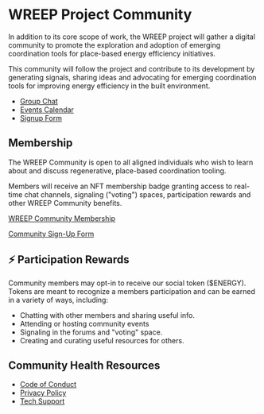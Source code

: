 # WREEP Project Community

In addition to its core scope of work, the WREEP project will gather a digital community to promote the exploration and adoption of emerging coordination tools for place-based energy efficiency initiatives.

This community will follow the project and contribute to its development by generating signals, sharing ideas and advocating for emerging coordination tools for improving energy efficiency in the built environment. &#x20;

* [Group Chat](https://discord.gg/6mDepqjgh2)
* [Events Calendar](https://lu.ma/wreep)
* [Signup Form](https://wreep.deform.cc/community-signup/)

## Membership

The WREEP Community is open to all aligned individuals who wish to learn about and discuss regenerative, place-based coordination tooling.

Members will receive an NFT membership badge granting access to real-time chat channels, signaling ("voting") spaces, participation rewards and other WREEP Community benefits.

[WREEP Community Membership](membership.md)

[Community Sign-Up Form](https://wreep.deform.cc/community-signup/)

## ⚡ Participation Rewards

Community members may opt-in to receive our social token ($ENERGY). Tokens are meant to recognize a members participation and can be earned in a variety of ways, including:

* Chatting with other members and sharing useful info.
* Attending or hosting community events
* Signaling in the forums and "voting" space.
* Creating and curating useful resources for others.

## Community Health Resources

* [Code of Conduct](https://github.com/superbenefit/WREEP-docs/blob/main/code_of_conduct.md)
* [Privacy Policy](https://github.com/superbenefit/WREEP-docs/blob/main/privacy_policy.md)
* [Tech Support](https://github.com/superbenefit/WREEP-docs/blob/main/support.md)
